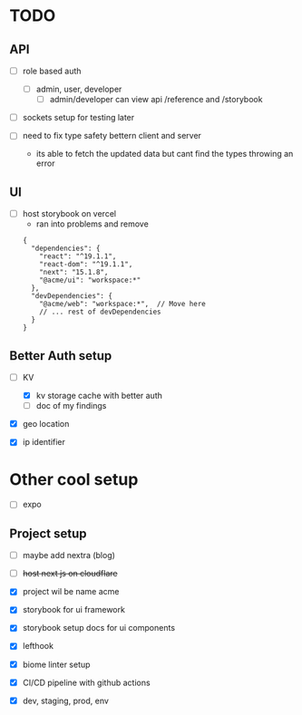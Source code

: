 # TODO

## API

- [ ] role based auth

  - [ ] admin, user, developer
    - [ ] admin/developer can view api /reference and /storybook

- [ ] sockets setup for testing later
- [ ] need to fix type safety bettern client and server
  - its able to fetch the updated data but cant find the types throwing an error

## UI

- [ ] host storybook on vercel
  - ran into problems and remove
  ```
  {
    "dependencies": {
      "react": "^19.1.1",
      "react-dom": "^19.1.1",
      "next": "15.1.8",
      "@acme/ui": "workspace:*"
    },
    "devDependencies": {
      "@acme/web": "workspace:*",  // Move here
      // ... rest of devDependencies
    }
  }
  ```

## Better Auth setup

- [ ] KV

  - [x] kv storage cache with better auth
  - [ ] doc of my findings

- [x] geo location
- [x] ip identifier

# Other cool setup

- [ ] expo

## Project setup

- [ ] maybe add nextra (blog)

- [ ] ~~host next js on cloudflare~~

- [x] project wil be name acme
- [x] storybook for ui framework
- [x] storybook setup docs for ui components

- [x] lefthook
- [x] biome linter setup
- [x] CI/CD pipeline with github actions
- [x] dev, staging, prod, env
